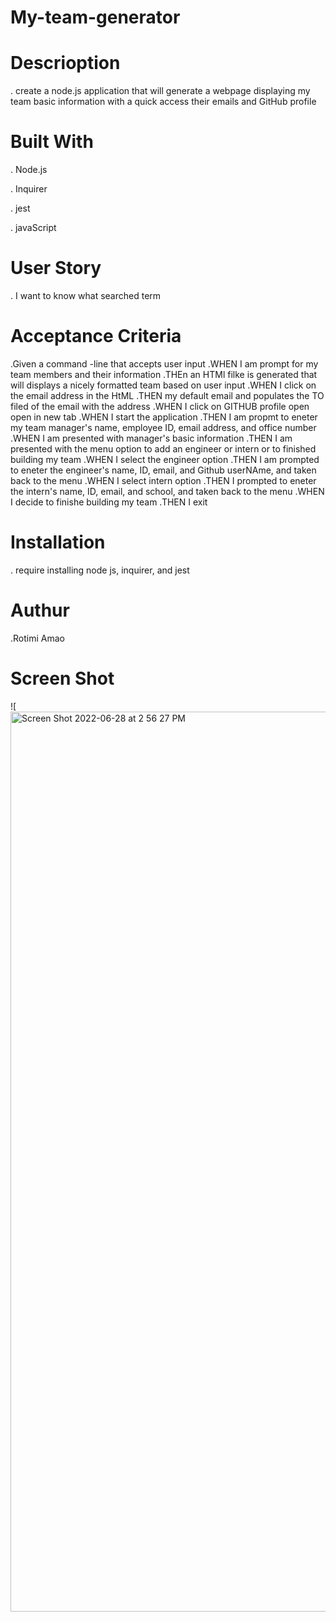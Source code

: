 # My-team-generator

# Descrioption

. create a node.js application that will generate a webpage displaying my team basic information with a quick access their emails and GitHub profile

# Built With

. Node.js

. Inquirer

. jest

. javaScript

# User Story

. I want to know what searched term

# Acceptance Criteria

.Given a command -line that accepts user input
.WHEN I am prompt for my team members and their information 
.THEn an HTMl filke is generated that will displays a nicely formatted team based on user input
.WHEN I click on the email address in the HtML
.THEN my default email and populates the TO filed of the email with the address
.WHEN I click on GITHUB profile open open in new tab
.WHEN I start the application
.THEN I am propmt to eneter my team manager's name, employee ID, email address, and office number
.WHEN I am presented with manager's basic information
.THEN I am presented with the menu option to add an engineer or intern or to finished building my team
.WHEN I select the engineer option
.THEN I am prompted to eneter the engineer's name, ID, email, and Github userNAme, and taken back to the menu
.WHEN I select intern option
.THEN I prompted to eneter the intern's name, ID, email, and school, and taken back to the menu
.WHEN I decide to finishe building my team
.THEN I exit

# Installation

. require installing node js, inquirer, and jest

# Authur
.Rotimi Amao

# Screen Shot
![<img width="1440" alt="Screen Shot 2022-06-28 at 2 56 27 PM" src="https://user-images.githubusercontent.com/96090900/176316820-44ab79f5-3d72-40c5-a9e4-389f2605f109.png">
